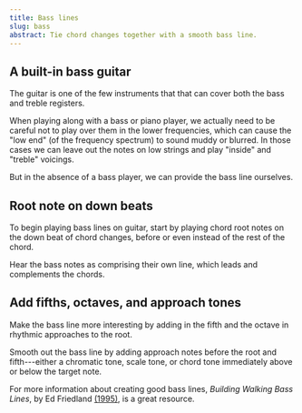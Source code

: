 ```yaml
---
title: Bass lines
slug: bass
abstract: Tie chord changes together with a smooth bass line.
---
```


## A built-in bass guitar

The guitar is one of the few instruments that that can cover both the bass and treble registers.

When playing along with a bass or piano player,
we actually need to be careful not to play over them in the lower frequencies,
which can cause the "low end" (of the frequency spectrum) to sound muddy or blurred.
In those cases we
can leave out the notes on low strings and play "inside" and "treble" voicings.

But in the absence of a bass player,
we can provide the bass line ourselves.

## Root note on down beats

To begin playing bass lines on guitar,
start by playing chord root notes on the down beat of chord changes,
before or even instead of the rest of the chord.

Hear the bass notes as comprising their own line,
which leads and complements the chords.

## Add fifths, octaves, and approach tones 

Make the bass line more interesting by adding in the fifth and the octave in rhythmic approaches to the root.

Smooth out the bass line by adding approach notes before the root and fifth---either 
a chromatic tone, scale tone, or chord tone immediately above or below the target note.

For more information about creating good bass lines,
*Building Walking Bass Lines*, 
by Ed Friedland [(1995)](references.html#friedland-1995),
is a great resource.

